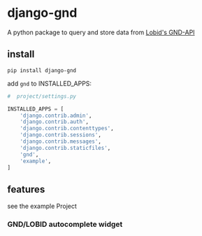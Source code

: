 # django-gnd

A python package to query and store data from [Lobid's GND-API](https://lobid.org/gnd)

## install

`pip install django-gnd`

add `gnd` to INSTALLED_APPS:

```python
#  project/settings.py

INSTALLED_APPS = [
    'django.contrib.admin',
    'django.contrib.auth',
    'django.contrib.contenttypes',
    'django.contrib.sessions',
    'django.contrib.messages',
    'django.contrib.staticfiles',
    'gnd',
    'example',
]
```

## features

see the example Project

### GND/LOBID autocomplete widget


